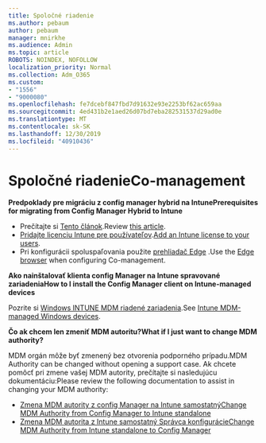 ```yaml
---
title: Spoločné riadenie
ms.author: pebaum
author: pebaum
manager: mnirkhe
ms.audience: Admin
ms.topic: article
ROBOTS: NOINDEX, NOFOLLOW
localization_priority: Normal
ms.collection: Adm_O365
ms.custom:
- "1556"
- "9000080"
ms.openlocfilehash: fe7dcebf847fbd7d91632e93e2253bf62ac659aa
ms.sourcegitcommit: 4ed431b2e1aed26d07bd7eba282531537d29ad0e
ms.translationtype: MT
ms.contentlocale: sk-SK
ms.lasthandoff: 12/30/2019
ms.locfileid: "40910436"
---
```

# <a name="co-management"></a><span data-ttu-id="d9346-102">Spoločné riadenie</span><span class="sxs-lookup"><span data-stu-id="d9346-102">Co-management</span></span>

<span data-ttu-id="d9346-103">**Predpoklady pre migráciu z config manager hybrid na Intune**</span><span class="sxs-lookup"><span data-stu-id="d9346-103">**Prerequisites for migrating from Config Manager Hybrid to Intune**</span></span>

- <span data-ttu-id="d9346-104">Prečítajte si [Tento článok](https://docs.microsoft.com/sccm/mdm/deploy-use/migrate-hybridmdm-to-intunesa).</span><span class="sxs-lookup"><span data-stu-id="d9346-104">Review [this article](https://docs.microsoft.com/sccm/mdm/deploy-use/migrate-hybridmdm-to-intunesa).</span></span>
- <span data-ttu-id="d9346-105">[Pridajte licenciu Intune pre používateľov](https://docs.microsoft.com/intune/licenses-assign).</span><span class="sxs-lookup"><span data-stu-id="d9346-105">[Add an Intune license to your users](https://docs.microsoft.com/intune/licenses-assign).</span></span>
- <span data-ttu-id="d9346-106">Pri konfigurácii spoluspaľovania použite [prehliadač Edge](https://www.microsoft.com/windows/microsoft-edge) .</span><span class="sxs-lookup"><span data-stu-id="d9346-106">Use the [Edge browser](https://www.microsoft.com/windows/microsoft-edge) when configuring Co-management.</span></span>

<span data-ttu-id="d9346-107">**Ako nainštalovať klienta config Manager na Intune spravované zariadenia**</span><span class="sxs-lookup"><span data-stu-id="d9346-107">**How to I install the Config Manager client on Intune-managed devices**</span></span>

<span data-ttu-id="d9346-108">Pozrite si [Windows INTUNE MDM riadené zariadenia](https://docs.microsoft.com/sccm/core/clients/deploy/deploy-clients-to-windows-computers#bkmk_mdm).</span><span class="sxs-lookup"><span data-stu-id="d9346-108">See [Intune MDM-managed Windows devices](https://docs.microsoft.com/sccm/core/clients/deploy/deploy-clients-to-windows-computers#bkmk_mdm).</span></span>

<span data-ttu-id="d9346-109">**Čo ak chcem len zmeniť MDM autoritu?**</span><span class="sxs-lookup"><span data-stu-id="d9346-109">**What if I just want to change MDM authority?**</span></span>

<span data-ttu-id="d9346-110">MDM orgán môže byť zmenený bez otvorenia podporného prípadu.</span><span class="sxs-lookup"><span data-stu-id="d9346-110">MDM Authority can be changed without opening a support case.</span></span> <span data-ttu-id="d9346-111">Ak chcete pomôcť pri zmene vašej MDM autority, prečítajte si nasledujúcu dokumentáciu:</span><span class="sxs-lookup"><span data-stu-id="d9346-111">Please review the following documentation to assist in changing your MDM authority:</span></span>
- [<span data-ttu-id="d9346-112">Zmena MDM autority z config Manager na Intune samostatný</span><span class="sxs-lookup"><span data-stu-id="d9346-112">Change MDM Authority from Config Manager to Intune standalone</span></span>](https://docs.microsoft.com/sccm/mdm/deploy-use/migrate-change-mdm-authority)
- [<span data-ttu-id="d9346-113">Zmena MDM autorita z Intune samostatný Správca konfigurácie</span><span class="sxs-lookup"><span data-stu-id="d9346-113">Change MDM Authority from Intune standalone to Config Manager</span></span>](https://docs.microsoft.com/intune-classic/deploy-use/prerequisites-for-enrollment#what-to-do-if-you-choose-the-wrong-mdm-authority-setting)